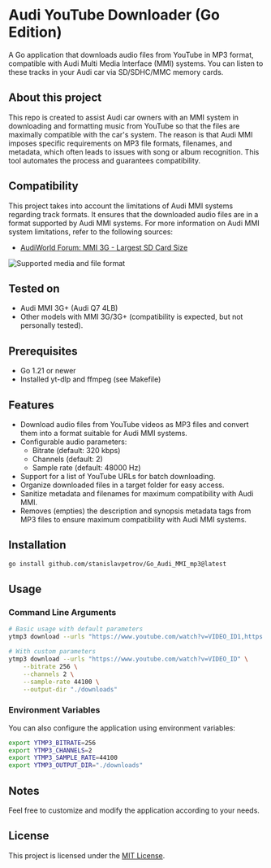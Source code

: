 # Audi YouTube Downloader (Go Edition)

A Go application that downloads audio files from YouTube in MP3 format, compatible with Audi Multi Media Interface (MMI) systems. You can listen to these tracks in your Audi car via SD/SDHC/MMC memory cards.


## About this project

This repo is created to assist Audi car owners with an MMI system in downloading and formatting music from YouTube so that the files are maximally compatible with the car's system. The reason is that Audi MMI imposes specific requirements on MP3 file formats, filenames, and metadata, which often leads to issues with song or album recognition. This tool automates the process and guarantees compatibility.

## Compatibility

This project takes into account the limitations of Audi MMI systems regarding track formats. It ensures that the downloaded audio files are in a format supported by Audi MMI systems. For more information on Audi MMI system limitations, refer to the following sources:

- [AudiWorld Forum: MMI 3G - Largest SD Card Size](https://www.audiworld.com/forums/q5-sq5-mki-8r-discussion-129/mmi-3g-largest-sd-card-size-2872958/#&gid=1&pid=1)


![Supported media and file format](https://github.com/StanislavStefanovPetrov/Audi_MMI_pytube_mp3/assets/29039888/371077bf-6104-48df-bf05-c8169dc06e2b)

## Tested on

- Audi MMI 3G+ (Audi Q7 4LB)
- Other models with MMI 3G/3G+ (compatibility is expected, but not personally tested).

## Prerequisites

- Go 1.21 or newer
- Installed yt-dlp and ffmpeg (see Makefile)

## Features

- Download audio files from YouTube videos as MP3 files and convert them into a format suitable for Audi MMI systems.
- Configurable audio parameters:
  - Bitrate (default: 320 kbps)
  - Channels (default: 2)
  - Sample rate (default: 48000 Hz)
- Support for a list of YouTube URLs for batch downloading.
- Organize downloaded files in a target folder for easy access.
- Sanitize metadata and filenames for maximum compatibility with Audi MMI.
- Removes (empties) the description and synopsis metadata tags from MP3 files to ensure maximum compatibility with Audi MMI systems.

## Installation

```bash
go install github.com/stanislavpetrov/Go_Audi_MMI_mp3@latest
```

## Usage

### Command Line Arguments

```bash
# Basic usage with default parameters
ytmp3 download --urls "https://www.youtube.com/watch?v=VIDEO_ID1,https://www.youtube.com/watch?v=VIDEO_ID2"

# With custom parameters
ytmp3 download --urls "https://www.youtube.com/watch?v=VIDEO_ID" \
    --bitrate 256 \
    --channels 2 \
    --sample-rate 44100 \
    --output-dir "./downloads"
```

### Environment Variables

You can also configure the application using environment variables:

```bash
export YTMP3_BITRATE=256
export YTMP3_CHANNELS=2
export YTMP3_SAMPLE_RATE=44100
export YTMP3_OUTPUT_DIR="./downloads"
```

## Notes

Feel free to customize and modify the application according to your needs.

## License

This project is licensed under the [MIT License](LICENSE).
